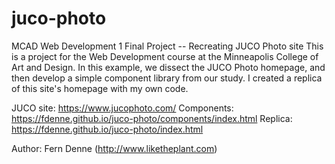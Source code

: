 # juco-photo
MCAD Web Development 1 Final Project -- Recreating JUCO Photo site
This is a project for the Web Development course at the Minneapolis College of Art and Design. In this example, we dissect the JUCO Photo homepage, and then develop a simple component library from our study.
I created a replica of this site's homepage with my own code.

JUCO site: https://www.jucophoto.com/
Components: https://fdenne.github.io/juco-photo/components/index.html
Replica: https://fdenne.github.io/juco-photo/index.html

Author: Fern Denne (http://www.liketheplant.com)
